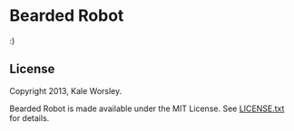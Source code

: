 Bearded Robot
=============

:)


License
-------

Copyright 2013, Kale Worsley.

Bearded Robot is made available under the MIT License. See [LICENSE.txt](LICENSE.txt) for details.
